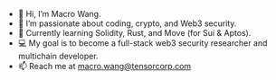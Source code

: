 
- 👋 Hi, I’m Macro Wang.
- 👀 I’m passionate about coding, crypto, and Web3 security.
- 🌱 Currently learning Solidity, Rust, and Move (for Sui & Aptos).
- 💻 My goal is to become a full-stack web3 security researcher and multichain developer.
- 📫 Reach me at macro.wang@tensorcorp.com
  
<!---
MacroWang001/MacroWang001 is a ✨ special ✨ repository because its `README.md` (this file) appears on your GitHub profile.
You can click the Preview link to take a look at your changes.
--->
